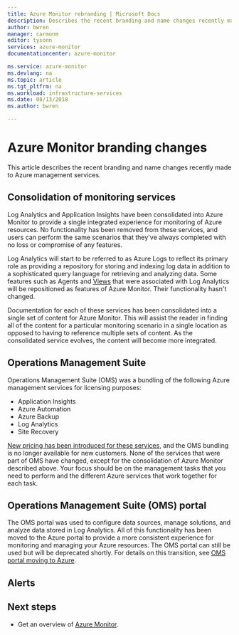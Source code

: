 ```yaml
---
title: Azure Monitor rebranding | Microsoft Docs
description: Describes the recent branding and name changes recently made to Azure management services.
author: bwren
manager: carmonm
editor: tysonn
services: azure-monitor
documentationcenter: azure-monitor

ms.service: azure-monitor
ms.devlang: na
ms.topic: article
ms.tgt_pltfrm: na
ms.workload: infrastructure-services
ms.date: 08/13/2018
ms.author: bwren

---
```


# Azure Monitor branding changes
This article describes the recent branding and name changes recently made to Azure management services. 

## Consolidation of monitoring services
Log Analytics and Application Insights have been consolidated into Azure Monitor to provide a single integrated experience for monitoring of Azure resources. No functionality has been removed from these services, and users can perform the same scenarios that they've always completed with no loss or compromise of any features.

Log Analytics will start to be referred to as Azure Logs to reflect its primary role as providing a repository for storing and indexing log data in addition to a sophisticated query language for retrieving and analyzing data. Some features such as Agents and [Views](../log-analytics/log-analytics-view-designer.md) that were associated with Log Analytics will be repositioned as features of Azure Monitor. Their functionality hasn't changed. 

Documentation for each of these services has been consolidated into a single set of content for Azure Monitor. This will assist the reader in finding all of the content for a particular monitoring scenario in a single location as opposed to having to reference multiple sets of content. As the consolidated service evolves, the content will become more integrated.


## Operations Management Suite
Operations Management Suite (OMS) was a bundling of the following Azure management services for licensing purposes:

- Application Insights
- Azure Automation
- Azure Backup
- Log Analytics
- Site Recovery

[New pricing has been introduced for these services](https://azure.microsoft.com/blog/introducing-a-new-way-to-purchase-azure-monitoring-services/), and the OMS bundling is no longer available for new customers. None of the services that were part of OMS have changed, except for the consolidation of Azure Monitor described above. Your focus should be on the management tasks that you need to perform and the different Azure services that work together for each task.

## Operations Management Suite (OMS) portal
The OMS portal was used to configure data sources, manage solutions, and analyze data stored in Log Analytics. All of this functionality has been moved to the Azure portal to provide a more consistent experience for monitoring and managing your Azure resources. The OMS portal can still be used but will be deprecated shortly. For details on this transition, see [OMS portal moving to Azure](../log-analytics/log-analytics-oms-portal-transition.md).

## Alerts
 

## Next steps

- Get an overview of [Azure Monitor](overview.md).